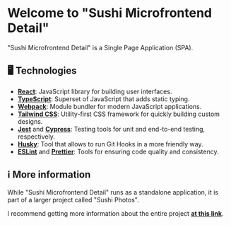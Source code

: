 # Welcome to "Sushi Microfrontend Detail"

"Sushi Microfrontend Detail" is a Single Page Application (SPA).

## 🖥️ Technologies

- [**React**](https://reactjs.org/): JavaScript library for building user interfaces.
- [**TypeScript**](https://www.typescriptlang.org/): Superset of JavaScript that adds static typing.
- [**Webpack**](https://webpack.js.org/): Module bundler for modern JavaScript applications.
- [**Tailwind CSS**](https://tailwindcss.com/): Utility-first CSS framework for quickly building custom designs.
- [**Jest**](https://jestjs.io/) and [**Cypress**](https://www.cypress.io/): Testing tools for unit and end-to-end testing, respectively.
- [**Husky**](https://github.com/typicode/husky/): Tool that allows to run Git Hooks in a more friendly way.
- [**ESLint**](https://eslint.org/) and [**Prettier**](https://prettier.io/): Tools for ensuring code quality and consistency.

## ℹ️ More information

While "Sushi Microfrontend Detail" runs as a standalone application, it is part of a larger project called "Sushi Photos".

I recommend getting more information about the entire project [**at this link**](https://github.com/OscarGimenez/sushi-microfrontend-app/).
